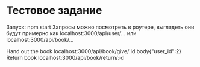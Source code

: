 # Тестовое задание
Запуск: npm start
Запросы можно посмотреть в роутере, выглядеть они будут примерно как
localhost:3000/api/user/... или localhost:3000/api/book/...

Hand out the book localhost:3000/api/book/give/:id body{"user_id":2}
Return book localhost:3000/api/book/return/:id
